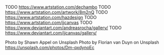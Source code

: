 

TODO https://www.artstation.com/dechambo
TODO https://www.artstation.com/artwork/8m2nQ
TODO https://www.artstation.com/hazdesign
TODO https://www.artstation.com/jjcanvas
TODO https://www.deviantart.com/andreasrocha/gallery/
TODO https://www.deviantart.com/jjcanvas/gallery/



Photo by Shawn Appel on Unsplash
Photo by Florian van Duyn on Unsplash https://unsplash.com/photos/Dm-qxdynoEc
